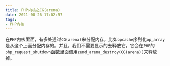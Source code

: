 ```yaml
---
title: PHP内核之CG(arena)
date: 2021-08-26 17:02:57
tags:
- PHP内核
---
```


在`PHP`内核里面，有多处通过`CG(arena)`来分配内存，比如`opcache`序列化`op_array`是从这个上面分配内存的。并且，我们不需要显示的去释放它，它会在`PHP`的`php_request_shutdown`函数里面调用`zend_arena_destroy(CG(arena))`来释放掉。
